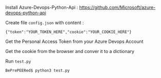 Install Azure-Devops-Python-Api : https://github.com/Microsoft/azure-devops-python-api


Create file `config.json` with content :

    {"token":"YOUR_TOKEN_HERE","cookie":"YOUR_COOKIE_HERE"}

Get the Personal Access Token from your Azure Devops Account

Get the cookie from the browser and conver it to a dictionary

Run `test.py`

    BePrePEERed$ python3 test.py

